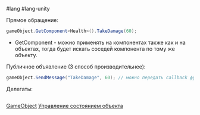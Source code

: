 #lang #lang-unity

Прямое обращение:  
```csharp
gameObject.GetComponent<Health>().TakeDamage(60);
```
- GetComponent - можно применять на компонентах также как и на объектах, тогда будет искать соседей компонента по тому же объекту.

 Публичное объявление (3 способ производительнее):
```csharp
gameObject.SendMessage("TakeDamage", 60); // можно передать callback функцию для ответа
```

Делегаты:
```csharp

```

[GameObject](1.%20Languages/Unity/2.%20ОБЪЕКТЫ%20И%20КОМПОНЕНТЫ/GameObject.md)
[Управление состоянием объекта](1.%20Languages/Unity/2.%20ОБЪЕКТЫ%20И%20КОМПОНЕНТЫ/Управление%20состоянием%20объекта.md)